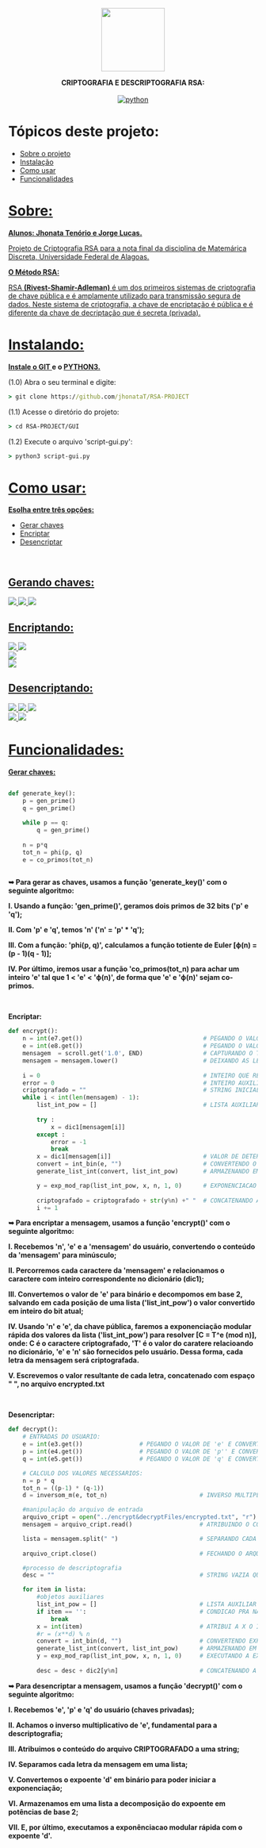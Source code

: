 <p align="center">
  <img src="https://raw.githubusercontent.com/jhonataT/RSA-PROJECT/master/GUI/icon.ico" height="128" />
</p>

<p align="center">
  <strong> CRIPTOGRAFIA E DESCRIPTOGRAFIA RSA: </strong>
  <br/>
  <br/>
  <a href="https://github.com/JhonataT/RSA-PROJECT"><img src="https://img.shields.io/pypi/pyversions/3?style=flat-square" alt="python"></a>
</p>

Tópicos deste projeto:
=================
<!--ts-->
   * [Sobre o projeto](#Sobre)
   * [Instalação](#instalando)
   * [Como usar](#como-usar)
   * [Funcionalidades](#Funcionalidades)
<!--te-->

<a href="#Sobre"> 
  <h1>Sobre:</h1>
  <p><strong>Alunos: Jhonata Tenório e Jorge Lucas.</strong></p>
  <p>Projeto de Criptografia RSA para a nota final da disciplina de Matemárica Discreta, Universidade Federal de Alagoas.</p>
  <p><strong>O Método RSA:</strong></p>
  <p>
    RSA <strong>(Rivest-Shamir-Adleman)</strong> é um dos primeiros sistemas de criptografia de chave pública e é 
    amplamente utilizado para transmissão segura de dados. Neste sistema de criptografia, a chave
    de encriptação é pública e é diferente da chave de decriptação que é secreta (privada).
  </p>
</a>

<a href="#instalando">
  <h1>Instalando:</h1>
  <p> 
    <strong>Instale o <a href="https://git-scm.com/downloads"> GIT </a>  e o <a href="https://www.python.org/downloads/">PYTHON3.</a></strong> 
  </p>
</a>

<p>(1.0) Abra o seu terminal e digite:</p>

```cmd
> git clone https://github.com/jhonataT/RSA-PROJECT
```

<p>(1.1) Acesse o diretório do projeto:</p>

```cmd
> cd RSA-PROJECT/GUI
```
<p>(1.2) Execute o arquivo 'script-gui.py':</p>

```cmd
> python3 script-gui.py
```

<a href="#como-usar">
  <h1>Como usar:</h1>
  <p><strong>Esolha entre três opções:</strong></p>
</a>

<!--ts-->
   * [Gerar chaves](#Gerando-chaves)
   * [Encriptar](#encriptando)
   * [Desencriptar](#desencriptando)
<!--te-->

<br/>

<a href="#gerando-chaves">
  <h2><strong>Gerando chaves:</strong></h2>
  <img src="https://user-images.githubusercontent.com/51134324/102367172-357e9880-3f98-11eb-9000-4ffd81355472.PNG" />
  <img src="https://user-images.githubusercontent.com/51134324/102369641-ef770400-3f9a-11eb-9e87-f629c44059f1.PNG" />
  <img src="https://user-images.githubusercontent.com/51134324/102369161-652ea000-3f9a-11eb-972f-32c2978886bc.PNG" />
</a>

<br/>

<a href="#encriptando">
  <h2><strong>Encriptando:</strong></h2>
  <img src="https://user-images.githubusercontent.com/51134324/102373274-c9536300-3f9e-11eb-907a-ed84b89ddbb5.PNG" />
  <img src="https://user-images.githubusercontent.com/51134324/102373914-77f7a380-3f9f-11eb-871a-1d43f677204d.PNG" />
  <br/>
  <img src="https://user-images.githubusercontent.com/51134324/102370945-6eb90780-3f9c-11eb-949f-ba55df902502.PNG" />
  <br/>
  <img src="https://user-images.githubusercontent.com/51134324/102374177-cdcc4b80-3f9f-11eb-8eed-dee2261d128c.PNG" />
</a>

<a href="#desencriptando">
  <h2><strong>Desencriptando:</strong></h2>
  <img src="https://user-images.githubusercontent.com/51134324/102392479-de87bc00-3fb5-11eb-809a-7bc92dbc1bad.PNG" />
  <img src="https://user-images.githubusercontent.com/51134324/102392892-6e2d6a80-3fb6-11eb-9350-f6390f4afac3.PNG" />
  <img src="https://user-images.githubusercontent.com/51134324/102393064-a46aea00-3fb6-11eb-9a29-cd4da932b058.PNG" />
  <br/>
  <img src="https://user-images.githubusercontent.com/51134324/102399958-07ad4a00-3fc0-11eb-8283-fca38e7e31a2.PNG" />
  <img src="https://user-images.githubusercontent.com/51134324/102393314-f1e75700-3fb6-11eb-91f0-cf401353547d.PNG" />
</a>

<br/>

<a href="#Funcionalidades">
  <h1><strong>Funcionalidades:</strong></h1>
  <p><strong>Gerar chaves:</strong></p>
</a>

```python

def generate_key():
    p = gen_prime()
    q = gen_prime()
    
    while p == q:
        q = gen_prime()
        
    n = p*q
    tot_n = phi(p, q)
    e = co_primos(tot_n)
    
```
<p><strong>
    ➥ Para gerar as chaves, usamos a função 'generate_key()' com o seguinte algoritmo:
      <p>I. Usando a função: 'gen_prime()', geramos dois primos de 32 bits ('p' e 'q');</p>
      <p>II. Com 'p' e 'q', temos 'n' ('n' = 'p' * 'q');</p>
      <p>III. Com a função: 'phi(p, q)', calculamos a função totiente de Euler [ϕ(n) = (p - 1)(q - 1)];</p>
      <p>IV. Por último, iremos usar a função 'co_primos(tot_n) para achar um inteiro 'e' tal que 1 < 'e' < 'ϕ(n)', de forma que 'e' e 'ϕ(n)' sejam co-primos.</p>
 </strong></p>


<br/>
<p><strong>Encriptar:</strong></p>

```python
def encrypt():
    n = int(e7.get())                                  # PEGANDO O VALOR DE 'n' DA ENTRADA E CONVERTENDO PARA INTEIRO.
    e = int(e8.get())                                  # PEGANDO O VALOR DE 'e' DA ENTRADA E CONVERTENDO PARA INTEIRO.
    mensagem  = scroll.get('1.0', END)                 # CAPTURANDO O TEXTO DIGITADO NA SCROLLEDTEXT.
    mensagem = mensagem.lower()                        # DEIXANDO AS LETRAS DA STRING EM MINUSCULO PARA NAO CONFLITAR COM OS DICIONARIOS.
    
    i = 0                                              # INTEIRO QUE REPRESENTA A POSICAO DA LETRA NA STRING.
    error = 0                                          # INTEIRO AUXILIAR PARA TRATAMENTO DE ERRO.
    criptografado = ""                                 # STRING INICIALMENTE VAZIA QUE GUARDA A MENSAGEM CRIPTOGRAFADA.
    while i < int(len(mensagem) - 1):
        list_int_pow = []                              # LISTA AUXILIAR GUARDA A DECOMPOSICAO EM BASE 2 DO EXPOENTE.
        
        try :
            x = dic1[mensagem[i]]
        except :
            error = -1
            break
        x = dic1[mensagem[i]]                          # VALOR DE DETERMINADO CARACTER ATRIBUIDO DE ACORDO COM O DICIONARIO.
        convert = int_bin(e, "")                       # CONVERTENDO O VALOR DE E (O EXPOENTE DA POTENCIACAO) EM BINARIO.
        generate_list_int(convert, list_int_pow)       # ARMAZENANDO EM "LIST_INT POW" OS VALORES NA BASE 2  QUE DECOMPOEM O VALOR 'e'.

        y = exp_mod_rap(list_int_pow, x, n, 1, 0)      # EXPONENCIACAO MODULAR RAPIDA PARA CRIPTOGRAFAR A MENSAGEM.
            
        criptografado = criptografado + str(y%n) +" "  # CONCATENANDO A LETRA CRIPTOGRAFADA NA STRING.
        i += 1
```

<p><strong>
    ➥ Para encriptar a mensagem, usamos a função 'encrypt()' com o seguinte algoritmo:
      <p>I. Recebemos 'n', 'e' e a 'mensagem' do usuário, convertendo o conteúdo da 'mensagem' para minúsculo;</p>
      <p>II. Percorremos cada caractere da 'mensagem' e relacionamos o caractere com inteiro correspondente no dicionário (dic1);</p>
      <p>III. Convertemos o valor de 'e' para binário e decompomos em base 2, salvando em cada posição de uma lista ('list_int_pow') o valor convertido em inteiro do bit atual;</p>
      <p>IV. Usando 'n' e 'e', da  chave pública, faremos a exponenciação modular rápida dos valores da lista ('list_int_pow') para resolver [C = T^e (mod n)], onde: C é o caractere criptografado, 'T' é o valor do caratere relacioando no dicionário, 'e' e 'n' são fornecidos pelo usuário. Dessa forma, cada letra da mensagem será criptografada.</p>
      <p>V. Escrevemos o valor resultante de cada letra, concatenado com espaço " ", no arquivo encrypted.txt</p>
 </strong></p>
 
 <br/>

<p><strong>Desencriptar:</strong></p>

```python
def decrypt():
    # ENTRADAS DO USUARIO:
    e = int(e3.get())                # PEGANDO O VALOR DE 'e' E CONVERTENDO PARA INTEIRO;
    p = int(e4.get())                # PEGANDO O VALOR DE 'p'' E CONVERTENDO PARA INTEIRO;
    q = int(e5.get())                # PEGANDO O VALOR DE 'q' E CONVERTENDO PARA INTEIRO.

    # CALCULO DOS VALORES NECESSARIOS:
    n = p * q
    tot_n = ((p-1) * (q-1))
    d = inversom_m(e, tot_n)                          # INVERSO MULTIPLICATIVO DE 'e', FUNDAMENTAL PARA A DESCRIPTOGRAFIA.

    #manipulação do arquivo de entrada
    arquivo_cript = open("../encrypt&decryptFiles/encrypted.txt", "r")        # ABRINDO O ARQUIVO CRIPTOGRAFADO INDICADO PELO USUARIO.
    mensagem = arquivo_cript.read()                   # ATRIBUINDO O CONTEUDO DO ARQUIVO CRIPTOGRAFADO A UMA STRING.

    lista = mensagem.split(" ")                       # SEPARANDO CADA LETRA CRIPTOGRAFADA E AS SALVANDO COMO ELEMENTO DE UMA LISTA.
    
    arquivo_cript.close()                             # FECHANDO O ARQUIVO DE ENTRADA.

    #processo de descriptografia
    desc = ""                                         # STRING VAZIA QUE VAI ARMAZENAR A MENSAGEM DESCRIPTOGRAFADA.

    for item in lista:
        #objetos auxiliares
        list_int_pow = []                             # LISTA AUXILIAR QUE GUARDA DECOMPOSICAO DE BASE 2 DO EXPOENTE
        if item == '':                                # CONDICAO PRA NAO BUGAR NO ULTIMO ITEM DA LISTA QUE SEMPRE VAI SER VAZIO
            break
        x = int(item)                                 # ATRIBUI A X O INTEIRO DA LISTA QUE VAI SER DESCRIPTOGRAFADO EM UM CARACTER
        #r = (x**d) % n
        convert = int_bin(d, "")                      # CONVERTENDO EXPOENTE 'd' EM BINARIO PARA PODER INICIAR A EXPONENCIAÇÃO;
        generate_list_int(convert, list_int_pow)      # ARMAZENANDO EM UMA LISTA A DECOMPOSIÇÃO DO EXPOENTE EM POTENCIAS DE BASE 2;
        y = exp_mod_rap(list_int_pow, x, n, 1, 0)     # EXECUTANDO A EXPONENCIACAO MODULAR RAPIDA COM O EXPOENTE 'd'.
        
        desc = desc + dic2[y%n]                       # CONCATENANDO A MENSAGEM COM O CARACTER DESCRIPTOGRAFADO.
```
<p><strong>
    ➥ Para desencriptar a mensagem, usamos a função 'decrypt()' com o seguinte algoritmo:
      <p>I. Recebemos 'e', 'p' e 'q' do usuário (chaves privadas);</p>
      <p>II. Achamos o inverso multiplicativo de 'e', fundamental para a descriptografia;</p>
      <p>III. Atribuimos o conteúdo do arquivo CRIPTOGRAFADO a uma string;</p>
      <p>IV. Separamos cada letra da mensagem em uma lista;</p>
      <p>V. Convertemos o expoente 'd' em binário para poder iniciar a exponenciação;</p>
      <p>VI. Armazenamos em uma lista a decomposição do expoente em potências de base 2;</p>
      <p>VII. E, por último, executamos a exponênciacao modular rápida com o expoente 'd'.</p>
 </strong></p>
